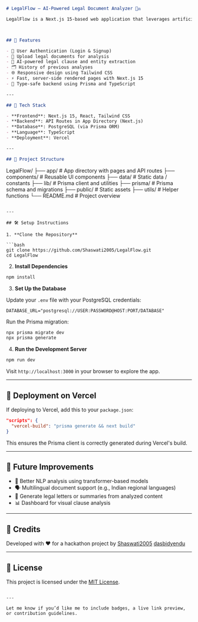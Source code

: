 
```markdown
# LegalFlow – AI-Powered Legal Document Analyzer 🧠⚖️

LegalFlow is a Next.js 15-based web application that leverages artificial intelligence to analyze legal documents and provide actionable insights. It offers a seamless user experience for uploading, reviewing, and understanding complex legal content.



## 🚀 Features

- 🔐 User Authentication (Login & Signup)
- 📄 Upload legal documents for analysis
- 🤖 AI-powered legal clause and entity extraction
- 🗂️ History of previous analyses
- 🌐 Responsive design using Tailwind CSS
- ⚡ Fast, server-side rendered pages with Next.js 15
- 🧾 Type-safe backend using Prisma and TypeScript

---

## 🧱 Tech Stack

- **Frontend**: Next.js 15, React, Tailwind CSS
- **Backend**: API Routes in App Directory (Next.js)
- **Database**: PostgreSQL (via Prisma ORM)
- **Language**: TypeScript
- **Deployment**: Vercel

---

## 📁 Project Structure

```

LegalFlow/
├── app/                 # App directory with pages and API routes
├── components/          # Reusable UI components
├── data/                # Static data / constants
├── lib/                 # Prisma client and utilities
├── prisma/              # Prisma schema and migrations
├── public/              # Static assets
├── utils/               # Helper functions
└── README.md            # Project overview

````

---

## 🛠️ Setup Instructions

1. **Clone the Repository**

```bash
git clone https://github.com/Shaswati2005/LegalFlow.git
cd LegalFlow
````

2. **Install Dependencies**

```bash
npm install
```

3. **Set Up the Database**

Update your `.env` file with your PostgreSQL credentials:

```env
DATABASE_URL="postgresql://USER:PASSWORD@HOST:PORT/DATABASE"
```

Run the Prisma migration:

```bash
npx prisma migrate dev
npx prisma generate
```

4. **Run the Development Server**

```bash
npm run dev
```

Visit `http://localhost:3000` in your browser to explore the app.

---

## 🧪 Deployment on Vercel

If deploying to Vercel, add this to your `package.json`:

```json
"scripts": {
  "vercel-build": "prisma generate && next build"
}
```

This ensures the Prisma client is correctly generated during Vercel's build.

---

## 📄 Future Improvements

* 🧠 Better NLP analysis using transformer-based models
* 🗣️ Multilingual document support (e.g., Indian regional languages)
* 🧾 Generate legal letters or summaries from analyzed content
* 📊 Dashboard for visual clause analysis

---

## 🙏 Credits

Developed with ❤️ for a hackathon project by [Shaswati2005](https://github.com/Shaswati2005) [dasbidyendu](https://github.com/dasbidyendu)

---

## 📜 License

This project is licensed under the [MIT License](LICENSE).

```

---

Let me know if you’d like me to include badges, a live link preview, or contribution guidelines.
```
